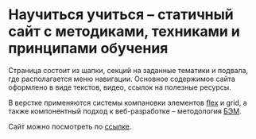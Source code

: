 # Научиться учиться – статичный сайт с методиками, техниками и принципами обучения
Страница состоит из шапки, секций на заданные тематики и подвала, где располагается меню навигации.
Основное содержимое сайта оформлено в виде текстов, видео, ссылок на полезные ресурсы.

В верстке применяются системы компановки элементов [flex](https://www.w3.org/TR/css-flexbox-1/) и grid, а также компонентный подход к веб-разработке – методология [БЭМ](https://ru.bem.info/). 

Сайт можно посмотреть по [ссылке](https://morozovaworld.github.io/how-to-learn/#).
